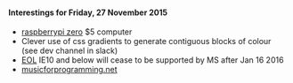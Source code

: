 #### Interestings for Friday, 27 November 2015

* [raspberrypi zero](https://www.raspberrypi.org/blog/raspberry-pi-zero/) $5 computer
* Clever use of css gradients to generate contiguous blocks of colour (see dev channel in slack)
* [EOL](https://www.microsoft.com/en-us/WindowsForBusiness/End-of-IE-support) IE10 and below will cease to be supported by MS after Jan 16 2016
* [musicforprogramming.net](musicforprogramming.net)
